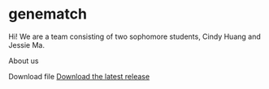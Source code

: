 # genematch
Hi! We are a team consisting of two sophomore students, Cindy Huang and Jessie Ma. 

About us 

Download file
[Download the latest release](https://github.com/)
